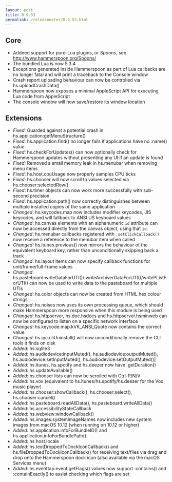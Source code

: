 ```yaml
---
layout: post
title: 0.9.53
permalink: /releasenotes/0.9.53.html
---
```


## Core
 * Addeed support for pure-Lua plugins, or _Spoons_, see http://www.hammerspoon.org/Spoons/
 * The bundled Lua is now 5.3.4
 * Exceptions generated inside Hammerspoon as part of Lua callbacks are no longer fatal and will print a traceback to the Console window
 * Crash report uploading behaviour can now be controlled via hs.uploadCrashData()
 * Hammerspoon now exposes a minimal AppleScript API for executing Lua code from AppleScript
 * The console window will now save/restore its window location

## Extensions

 * *Fixed*: Guarded against a potential crash in hs.application:getMenuStructure()
 * *Fixed*: hs.application.find() no longer fails if applications have no :name() value
 * *Fixed*: hs.checkForUpdates() can now optionally check for Hammerspoon updates without presenting any UI if an update is found
 * *Fixed*: Removed a small memory leak in hs.menubar when removing menu items
 * *Fixed*: hs.host.cpuUsage now properly samples CPU ticks
 * *Fixed*: hs.chooser will now scroll to values selected via hs.chooser:selectedRow()
 * *Fixed*: hs.timer objects can now work more successfully with sub-second precision
 * *Fixed*: hs.application:path() now correctly distinguishes between multiple installed copies of the same application
 * *Changed*: hs.keycodes.map now includes modifier keycodes, JIS keycodes, and will fallback to ANSI US keyboard values
 * *Changed*: hs.canvas elements with an alphanumeric `id` attribute can now be accessed directly from the canvas object, using that `id`.
 * *Changed*: hs.menubar callbacks registered with `:setClickCallback()` now receive a reference to the menubar item when called
 * *Changed*: hs.itunes.previous() now mirrors the behaviour of the equivalent keyboard key, rather than unconditionally skipping back a track
 * *Changed*: hs.layout items can now specify callback functions for unit/frame/full-frame values
 * *Changed*: hs.pasteboard:writeDataForUTI()/:writeArchiverDataForUTI()/writePListForUTI() can now be used to write data to the pasteboard for multiple UTIs
 * *Changed*: hs.color objects can now be created from HTML hex colour strings
 * *Changed*: hs.noises now uses its own processing queue, which should make Hammerspoon more responsive when this module is being used
 * *Changed*: hs.httpserver, hs.doc.hsdocs and hs.httpserver.hsminweb can now be configured to listen on a specific network interface
 * *Changed*: hs.keycode.map.kVK\_ANSI\_Quote now contains the correct value
 * *Changed*: hs.ipc.cliUninstall() will now unconditionally remove the CLI tools it finds on disk
 * *Added*: hs.sqlite3
 * *Added*: hs.audiodevice:inputMuted(), hs.audiodevice:outputMuted(), hs.audiodevice:setInputMuted(), hs.audiodevice:setOutputMuted()]
 * *Added*: hs.itunes, hs.spotify and hs.deezer now have .getDuration()
 * *Added*: hs.updateAvailable()
 * *Added*: hs.chooser lists can now be scrolled with Ctrl-P/N/V
 * *Added*: hs.vox (equivalent to hs.itunes/hs.spotify/hs.deezer for the Vox music player)
 * *Added*: hs.chooser:showCallback(), hs.chooser:select(), hs.chooser:cancel()
 * *Added*: hs.pasteboard.readAllData(), hs.pasteboard.writeAllData()
 * *Added*: hs.accessibilityStateCallback
 * *Added*: hs.webview:windowCallback()
 * *Added*: hs.images.systemImageNames now includes new system images from macOS 10.12 (when running on 10.12 or higher)
 * *Added*: hs.application.infoForBundleID() and hs.application.infoForBundlePath()
 * *Added*: hs.host.locale
 * *Added*: hs.textDroppedToDockIconCallback() and hs.fileDroppedToDockIconCallback() for receiving text/files via drag and drop onto the Hammerspoon dock icon (also available via the macOS Services menu)
 * *Added*: hs.eventtap.event:getFlags() values now support :contains() and :containExactly() to assist checking which flags are set

